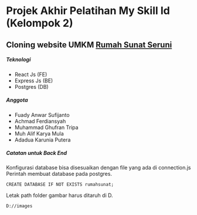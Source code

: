 # Projek Akhir Pelatihan My Skill Id (Kelompok 2)

## Cloning website UMKM [Rumah Sunat Seruni](https://rumahsunatseruni.com/)

##### Teknologi

- React Js (FE)
- Express Js (BE)
- Postgres (DB)

##### Anggota

- Fuady Anwar Sufijanto
- Achmad Ferdiansyah
- Muhammad Ghufran Tripa
- Muh Alif Karya Mula
- Adadua Karunia Putera

##### Catatan untuk Back End

Konfigurasi database bisa disesuaikan dengan file yang ada di connection.js
Perintah membuat database pada postgres.

```
CREATE DATABASE IF NOT EXISTS rumahsunat;
```

Letak path folder gambar harus ditaruh di D.

```
D://images
```
